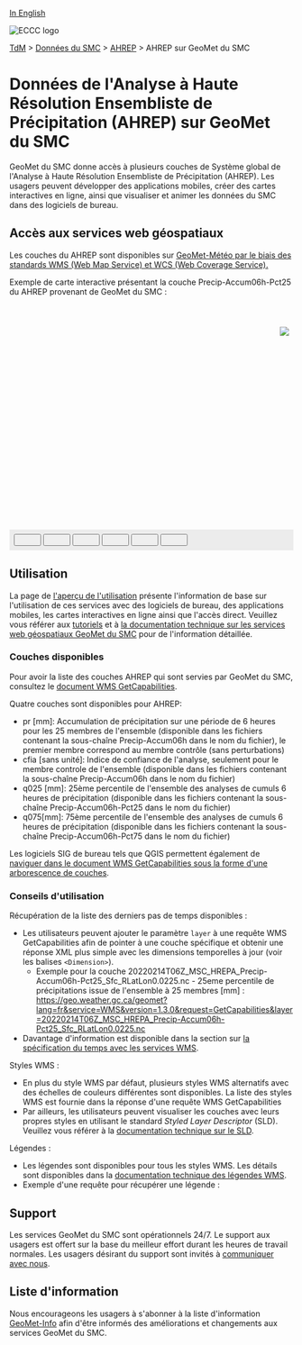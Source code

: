 
[In English](readme_hrepa-geomet_en.md)

![ECCC logo](../../img_eccc-logo.png)

[TdM](../../readme_fr.md) > [Données du SMC](../readme_fr.md) > [AHREP](readme_hrepa_fr.md) > AHREP sur GeoMet du SMC

# Données de l'Analyse à Haute Résolution Ensembliste de Précipitation (AHREP) sur GeoMet du SMC

GeoMet du SMC donne accès à plusieurs couches de Système global de l'Analyse à Haute Résolution Ensembliste de Précipitation (AHREP). Les usagers peuvent développer des applications mobiles, créer des cartes interactives en ligne, ainsi que visualiser et animer les données du SMC dans des logiciels de bureau.

## Accès aux services web géospatiaux

Les couches du AHREP sont disponibles sur [GeoMet-Météo par le biais des standards WMS (Web Map Service) et WCS (Web Coverage Service).](../../msc-geomet/readme_fr.md#standards-disponibles)

Exemple de carte interactive présentant la couche Precip-Accum06h-Pct25 du AHREP provenant de GeoMet du SMC :

<div id="map" style="height: 400px; position: relative">
  <div id="legend-popup">
  <div id="legend-popup-content">
    <img id="legend-img" src="https://geo.weather.gc.ca/geomet?lang=fr&version=1.3.0&service=WMS&request=GetLegendGraphic&sld_version=1.1.0&layer=GEPS.DIAG.12_PRMM.ERGE10&format=image/png&STYLE=REPS_PROB-LINEAR"/>
  </div>
</div>
</div>
<div id="controller" role="group" aria-label="Animation controls" style="background: #ececec; padding: 0.5rem;">
  <button id="fast-backward" class="btn btn-primary btn-sm" type="button"><i class="fa fa-fast-backward" style="padding: 0rem 1rem"></i></button>
  <button id="step-backward" class="btn btn-primary btn-sm" type="button"><i class="fa fa-step-backward" style="padding: 0rem 1rem"></i></button>
  <button id="play-pause" class="btn btn-primary btn-sm" type="button"><i class="fa fa-play" style="padding: 0rem 1rem"></i></button>
  <button id="step-forward" class="btn btn-primary btn-sm" type="button"><i class="fa fa-step-forward" style="padding: 0rem 1rem"></i></button>
  <button id="fast-forward" class="btn btn-primary btn-sm" type="button"><i class="fa fa-fast-forward" style="padding: 0rem 1rem"></i></button>
  <button id="exportmap" class="btn btn-primary btn-sm" type="button"><i class="fa fa-download" style="padding: 0rem 1rem"></i></button>
  <a id="image-download" download="msc-geomet_web-map_export.png"></a>
  <span id="info" style="padding-left: 0.5rem;cursor: pointer;"></span>
</div>


## Utilisation

La page de [l'aperçu de l'utilisation](../../usage/readme_fr.md) présente l'information de base sur l'utilisation de ces services avec des logiciels de bureau, des applications mobiles, les cartes interactives en ligne ainsi que l'accès direct. Veuillez vous référer aux [tutoriels](../../usage/tutorials_fr.md) et à [la documentation technique sur les services web géospatiaux GeoMet du SMC](../../msc-geomet/readme_fr.md#standards-disponibles) pour de l'information détaillée.

### Couches disponibles

Pour avoir la liste des couches AHREP qui sont servies par GeoMet du SMC, consultez le [document WMS GetCapabilities](https://geo.weather.gc.ca/geomet?service=WMS&version=1.3.0&request=GetCapabilities&lang=f).

Quatre couches sont disponibles pour AHREP:

* pr [mm]: Accumulation de précipitation sur une période de 6 heures pour les 25 membres de l'ensemble (disponible dans les fichiers contenant la sous-chaîne Precip-Accum06h dans le nom du fichier), le premier membre correspond au membre contrôle (sans perturbations)
* cfia [sans unité]: Indice de confiance de l'analyse, seulement pour le membre controle de l'ensemble (disponible dans les fichiers contenant la sous-chaîne Precip-Accum06h dans le nom du fichier)
* q025 [mm]: 25ème percentile de l'ensemble des analyses de cumuls 6 heures de précipitation (disponible dans les fichiers contenant la sous-chaîne Precip-Accum06h-Pct25 dans le nom du fichier)
* q075[mm]: 75ème percentile de l'ensemble des analyses de cumuls 6 heures de précipitation (disponible dans les fichiers contenant la sous-chaîne Precip-Accum06h-Pct75 dans le nom du fichier)

Les logiciels SIG de bureau tels que QGIS permettent également de [naviguer dans le document WMS GetCapabilities sous la forme d'une arborescence de couches](../../usage/tutorial_WMS_QGIS_fr.md).


### Conseils d'utilisation

Récupération de la liste des derniers pas de temps disponibles :

* Les utilisateurs peuvent ajouter le paramètre `layer` à une requête WMS GetCapabilities afin de pointer à une couche spécifique et obtenir une réponse XML plus simple avec les dimensions temporelles à jour (voir les balises `<Dimension>`).
    - Exemple pour la couche 20220214T06Z_MSC_HREPA_Precip-Accum06h-Pct25_Sfc_RLatLon0.0225.nc - 25eme percentile de précipitations issue de l'ensemble à 25 membres [mm] : https://geo.weather.gc.ca/geomet?lang=fr&service=WMS&version=1.3.0&request=GetCapabilities&layer=20220214T06Z_MSC_HREPA_Precip-Accum06h-Pct25_Sfc_RLatLon0.0225.nc
* Davantage d'information est disponible dans la section sur [la spécification du temps avec les services WMS](../../../msc-geomet/wms_fr#specification-du-temps).

Styles WMS :

* En plus du style WMS par défaut, plusieurs styles WMS alternatifs avec des échelles de couleurs différentes sont disponibles. La liste des styles WMS est fournie dans la réponse d'une requête WMS GetCapabilities
* Par ailleurs, les utilisateurs peuvent visualiser les couches avec leurs propres styles en utilisant le standard *Styled Layer Descriptor* (SLD). Veuillez vous référer à la [documentation technique sur le SLD](../../../msc-geomet/wms_fr#specification-des-styles).

Légendes :

* Les légendes sont disponibles pour tous les styles WMS. Les détails sont disponibles dans la [documentation technique des légendes WMS](../../../msc-geomet/wms_fr#wms-getlegendgraphic).
* Exemple d'une requête pour récupérer une légende : 


## Support

Les services GeoMet du SMC sont opérationnels 24/7. Le support aux usagers est offert sur la base du meilleur effort durant les heures de travail normales. Les usagers désirant du support sont invités à [communiquer avec nous](https://weather.gc.ca/mainmenu/contact_us_e.html).


## Liste d'information

Nous encourageons les usagers à s'abonner à la liste d'information [GeoMet-Info](https://comm.collab.science.gc.ca/mailman3/postorius/lists/geomet-info/) afin d'être informés des améliorations et changements aux services GeoMet du SMC.

<style>
  #legend-img {
    margin: 0px;
  }
  #legend-popup {
    position: absolute;
    top: 40px;
    right: 8px;
    z-index: 2;
  }
  .legend-switch{
    top: 8px;
    right: .5em;
  }
  .ol-touch .legend-switch {
    top: 80px;
  }
</style>

<link rel="stylesheet" href="https://cdn.jsdelivr.net/npm/ol@v7.3.0/ol.css" type="text/css"/>
<script src="https://cdn.polyfill.io/v2/polyfill.min.js?features=requestAnimationFrame,Element.prototype.classList,URL"></script>
<script src="https://cdn.jsdelivr.net/npm/ol@v7.3.0/dist/ol.js"></script>
<script src="https://cdnjs.cloudflare.com/ajax/libs/FileSaver.js/1.3.3/FileSaver.min.js"></script>
<script>
    function isIE() {
      return window.navigator.userAgent.match(/(MSIE|Trident)/);
    }
    var head = document.getElementsByTagName('head')[0];
    var js = document.createElement("script");
    js.type = "text/javascript";
    if (isIE())
    {
        js.src = "../../../js/geps_ie.js";
        document.getElementById("controller").setAttribute("hidden", true);
    }
    else
    {
        js.src = "../../../js/geps.js";
    }
    head.appendChild(js);
</script>